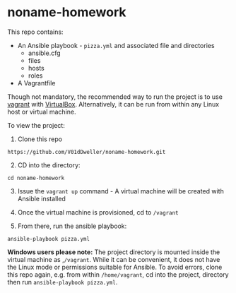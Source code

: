 # noname-homework

This repo contains:

* An Ansible playbook - `pizza.yml` and associated file and directories
  * ansible.cfg
  * files
  * hosts
  * roles
* A Vagrantfile

Though not mandatory, the recommended way to run the project is to use
[vagrant](https://www.vagrantup.com/) with
[VirtualBox](https://www.virtualbox.org/). Alternatively, it can be run from
within any Linux host or virtual machine.

To view the project:

1. Clone this repo

```
https://github.com/V01dDweller/noname-homework.git
```

2. CD into the directory:

```
cd noname-homework
```

3. Issue the `vagrant up` command - A virtual machine will be created with
Ansible installed
4. Once the virtual machine is provisioned, cd to `/vagrant`

5. From there, run the ansible playbook:

```
ansible-playbook pizza.yml
```

**Windows users please note:** The project directory is mounted inside the
virtual machine as ,`/vagrant`. While it can be convenient, it does not have
the Linux mode or permissions suitable for Ansible. To avoid errors, clone
this repo again, e.g. from within `/home/vagrant`, cd into the project,
directory then run `ansible-playbook pizza.yml`.

